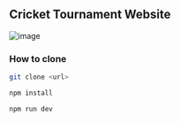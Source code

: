 ## Cricket Tournament Website

![image](https://github.com/user-attachments/assets/8b69f0c1-cee5-45fd-a21e-991d6b57c3e6)

### How to clone 
```sh
git clone <url>
```

```sh
npm install
```

```sh
npm run dev
```
